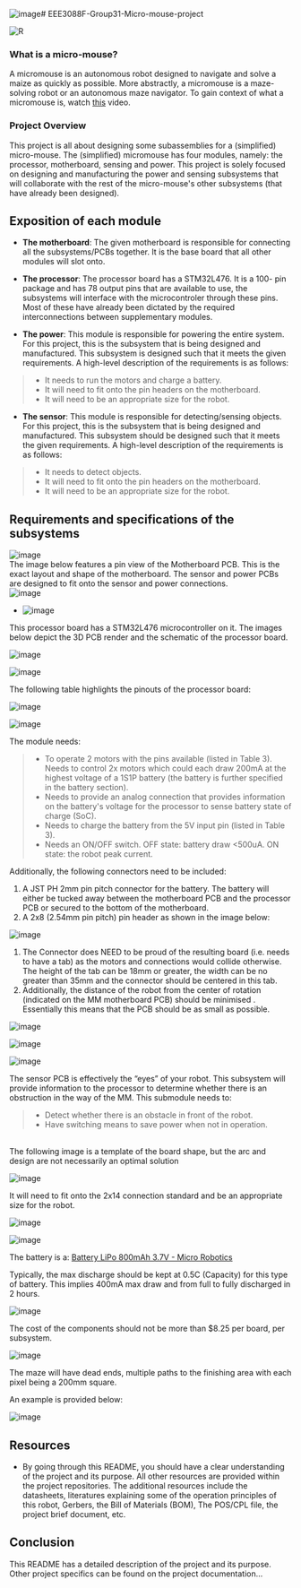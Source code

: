 ![image](https://github.com/LelethuDyokomba/EEE3088F-Group31-Micro-mouse-project/assets/163681208/b003630e-2631-4a53-bc8a-122f94a03446)# EEE3088F-Group31-Micro-mouse-project

![R](https://github.com/LelethuDyokomba/EEE3088F-Group31-Micro-mouse-project/assets/163681208/01f54a60-e836-4ba0-82be-355d683afa89)
### What is a micro-mouse? 
A micromouse is an autonomous robot designed to navigate and solve a maize as quickly as possible. More abstractly, a micromouse is a maze-solving robot or an autonomous maze navigator. To gain context of what a micromouse is, watch [this](https://www.youtube.com/watch?v=ZMQbHMgK2rw) video.

### Project Overview
This project is all about designing some subassemblies for a (simplified) micro-mouse. The (simplified) micromouse has four modules, namely: the processor, motherboard, sensing and power. This project is solely focused on designing and manufacturing the power and sensing subsystems that will collaborate with the rest of the micro-mouse's other subsystems (that have already been designed). 

## Exposition of each module

- **The motherboard**: The given motherboard is responsible for connecting all the 
                       subsystems/PCBs together. It is the base board that all other modules will slot onto.

- **The processor**: The processor board has a STM32L476. It is a 100-
pin package and has 78 output pins that are available to use, the subsystems will interface with the microcontroler through these pins. Most of 
these have already been dictated by the required interconnections 
between supplementary modules.

- **The power**: This module is responsible for powering the entire system. For this project, this is the subsystem that is being designed and manufactured. This subsystem is designed such that it meets the given requirements. A high-level description of the requirements is as follows:
> - It needs to run the motors and charge a battery.
> - It will need to fit onto the pin headers on the motherboard.
> - It will need to be an appropriate size for the robot.
- **The sensor**: This module is responsible for detecting/sensing objects. For this project, this is the subsystem that is being designed and manufactured. This subsystem should be designed such that it meets the given requirements. A high-level description of the requirements is as follows:
> - It needs to detect objects.
> - It will need to fit onto the pin headers on the motherboard.
> - It will need to be an appropriate size for the robot.

## Requirements and specifications of the subsystems




![image](https://github.com/LelethuDyokomba/EEE3088F-Group31-Micro-mouse-project/assets/163681208/7afe9fe0-3bef-4b60-aea8-3b8a2bd8c481)<br>
The image below features a pin view of the Motherboard PCB. This is the exact layout and shape of 
the motherboard. The sensor and power PCBs are designed to fit onto the sensor and power 
connections.<br>
![image](https://github.com/LelethuDyokomba/EEE3088F-Group31-Micro-mouse-project/assets/163681208/c8e6e336-e12f-4789-9774-9814666661b1)

- ![image](https://github.com/LelethuDyokomba/EEE3088F-Group31-Micro-mouse-project/assets/163681208/46b3d521-76cb-4023-8c0c-0a425f7fddc4)

This processor board has a STM32L476 microcontroller on 
it. The images below depict the 3D PCB render and the schematic of the processor board.



![image](https://github.com/LelethuDyokomba/EEE3088F-Group31-Micro-mouse-project/assets/163681208/d1a7982e-c805-49c5-833b-fe3de31666cf)



![image](https://github.com/LelethuDyokomba/EEE3088F-Group31-Micro-mouse-project/assets/163681208/52f1492b-0533-4ee8-ab60-ed8f3f5ea6c3)



The following table highlights the pinouts of the processor board:


![image](https://github.com/LelethuDyokomba/EEE3088F-Group31-Micro-mouse-project/assets/163681208/81c4b08b-91aa-4e75-834b-3b6eeaf94b0b)

![image](https://github.com/LelethuDyokomba/EEE3088F-Group31-Micro-mouse-project/assets/163681208/7cae4ada-2729-455e-9e60-5ac30e41fabb)

The module needs:



> - To operate 2 motors with the pins available (listed in Table 3). Needs to 
control 2x motors which could each draw 200mA at the highest voltage of a 1S1P battery 
(the battery is further specified in the battery section). 
> - Needs to provide an analog connection that provides information on the battery's voltage 
for the processor to sense battery state of charge (SoC). 
> - Needs to charge the battery from the 5V input pin (listed in Table 3).
> - Needs an ON/OFF switch. OFF state: battery draw <500uA. ON state: the robot peak 
current.

Additionally, the following connectors need to be included:
1. A JST PH 2mm pin pitch connector for the battery. The battery will either be tucked away 
between the motherboard PCB and the processor PCB or secured to the bottom of the 
motherboard.
2. A 2x8 (2.54mm pin pitch) pin header as shown in the image below:

![image](https://github.com/LelethuDyokomba/EEE3088F-Group31-Micro-mouse-project/assets/163681208/b59e1451-9cf9-4044-9dbc-8c0000b0202e)

1. The Connector does NEED to be proud of the resulting board (i.e. needs to have 
a tab) as the motors and connections would collide otherwise. The height of the 
tab can be 18mm or greater, the width can be no greater than 35mm and the 
connector should be centered in this tab.
2. Additionally, the distance of the robot from 
the center of rotation (indicated on the MM motherboard PCB) should be minimised . Essentially this 
means that the PCB should be as small as possible.

![image](https://github.com/LelethuDyokomba/EEE3088F-Group31-Micro-mouse-project/assets/163681208/4b030318-a4d9-4f70-927f-ef3557e2c637)

![image](https://github.com/LelethuDyokomba/EEE3088F-Group31-Micro-mouse-project/assets/163681208/1355dcf3-603c-411b-8b57-a68655348e9b)

![image](https://github.com/LelethuDyokomba/EEE3088F-Group31-Micro-mouse-project/assets/163681208/3c34bb09-300b-4bd7-9213-661b24ba54c8)


The sensor PCB is effectively the “eyes” of your robot. This subsystem will provide information to 
the processor to determine whether there is an obstruction in the way of the MM. This submodule 
needs to:
> - Detect whether there is an obstacle in front of the robot.
> - Have switching means to save power when not in operation.

<br>
The following image is a template of the board shape, but the arc and design are not necessarily an 
optimal solution

![image](https://github.com/LelethuDyokomba/EEE3088F-Group31-Micro-mouse-project/assets/163681208/b6e12ab6-651d-4dde-8450-9d7a1347aec1)

It will need to fit onto the 2x14 connection standard and be an appropriate size for the robot.

![image](https://github.com/LelethuDyokomba/EEE3088F-Group31-Micro-mouse-project/assets/163681208/3e719db9-1f50-4191-b04f-699a5e8c34bf)



![image](https://github.com/LelethuDyokomba/EEE3088F-Group31-Micro-mouse-project/assets/163681208/b3fcf4b7-49c3-4bfd-bec4-13e8574b2da1)

The battery is a: [Battery LiPo 800mAh 3.7V - Micro Robotics](https://www.robotics.org.za/802540)

Typically, the max discharge should be kept at 0.5C (Capacity) for this type of battery. This implies 400mA 
max draw and from full to fully discharged in 2 hours. 


![image](https://github.com/LelethuDyokomba/EEE3088F-Group31-Micro-mouse-project/assets/163681208/8fa658cb-e68d-4cca-a349-9c62b386a282)

The cost of the components should not be more than $8.25 per board, per subsystem. 

![image](https://github.com/LelethuDyokomba/EEE3088F-Group31-Micro-mouse-project/assets/163681208/8077ae40-aeba-4be8-b2c6-678ee8d7709a)

The maze will have dead ends, multiple paths to the finishing area with each pixel being a 200mm 
square.

An example is provided below:


![image](https://github.com/LelethuDyokomba/EEE3088F-Group31-Micro-mouse-project/assets/163681208/67a9b0d7-7ad5-41ad-923a-0d06a8d30134)

## Resources
- By going through this README, you should have a clear understanding of the project and its purpose. All other resources are provided within the project repositories. The additional resources include the datasheets, literatures explaining some of the operation principles of this robot, Gerbers, the Bill of Materials (BOM), The POS/CPL file, the project brief document, etc. 

## Conclusion
This README has a  detailed description of the project and its purpose. Other project specifics can be found on the project documentation...






